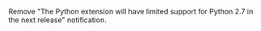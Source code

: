 Remove "The Python extension will have limited support for Python 2.7 in the next release" notification.
